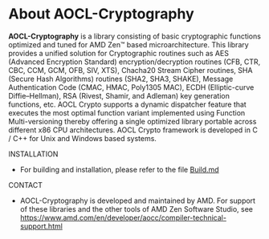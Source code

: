 # About AOCL-Cryptography

**AOCL-Cryptography** is a library consisting of basic cryptographic functions optimized and tuned for AMD Zen™ based microarchitecture. This library provides a unified solution for Cryptographic routines such as AES (Advanced Encryption Standard) encryption/decryption routines (CFB, CTR, CBC, CCM, GCM, OFB, SIV, XTS), Chacha20 Stream Cipher routines, SHA (Secure Hash Algorithms) routines (SHA2, SHA3, SHAKE), Message Authentication Code (CMAC, HMAC, Poly1305 MAC), ECDH (Elliptic-curve Diffie–Hellman), RSA (Rivest, Shamir, and Adleman) key generation functions, etc.
AOCL Crypto supports a dynamic dispatcher feature that executes the most optimal function variant implemented using Function Multi-versioning thereby offering a single optimized library portable across different x86 CPU architectures. AOCL Crypto framework is developed in C / C++ for Unix and Windows based systems.

INSTALLATION
- For building and installation, please refer to the file [Build.md](./BUILD.md)

CONTACT
- AOCL-Cryptography is developed and maintained by AMD. For support of these libraries and the other tools of AMD Zen Software Studio, see https://www.amd.com/en/developer/aocc/compiler-technical-support.html
